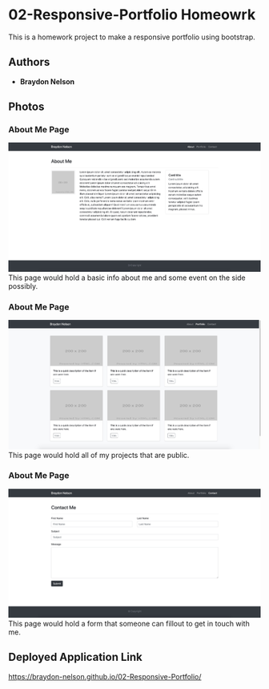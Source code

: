 # 02-Responsive-Portfolio Homeowrk

This is a homework project to make a responsive portfolio using bootstrap.

## Authors

* **Braydon Nelson** 

## Photos
### About Me Page
![Image of About Page](assets/images/about-page.jpg)
This page would hold a basic info about me and some event on the side possibly.

### About Me Page
![Image of About Page](assets/images/portfolio-page.jpg)
This page would hold all of my projects that are public.

### About Me Page
![Image of About Page](assets/images/contact-page.jpg)
This page would hold a form that someone can fillout to get in touch with me.
## Deployed Application Link

https://braydon-nelson.github.io/02-Responsive-Portfolio/
